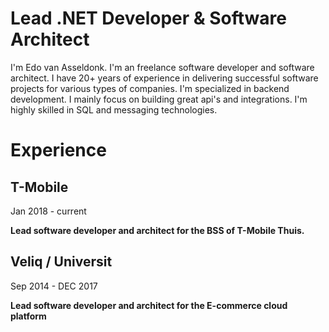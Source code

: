 # Lead .NET Developer & Software Architect

I'm Edo van Asseldonk. I'm an freelance software developer and software architect. I have 20+ years of experience in delivering successful software projects for various types of companies.
I'm specialized in backend development. I mainly focus on building great api's and integrations. I'm highly skilled in SQL and messaging technologies.


# Experience
## T-Mobile
Jan 2018 - current

**Lead software developer and architect for the BSS of T-Mobile Thuis.**

## Veliq / Universit
Sep 2014 - DEC 2017

**Lead software developer and architect for the E-commerce cloud platform**


